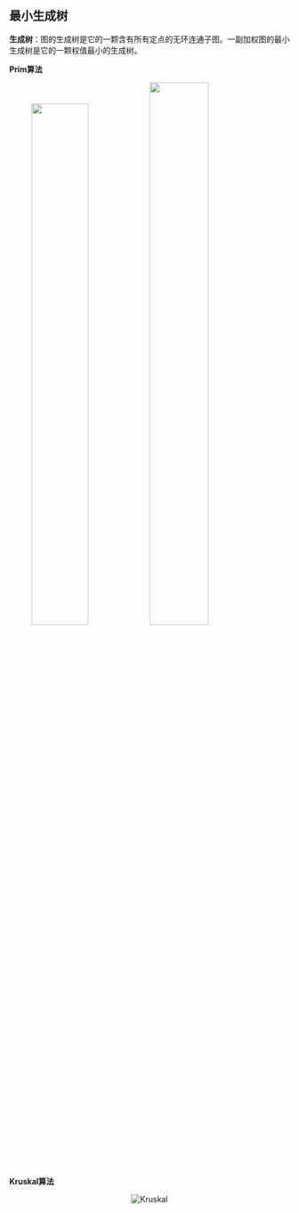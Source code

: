 

## 最小生成树

**生成树**：图的生成树是它的一颗含有所有定点的无环连通子图。一副加权图的最小生成树是它的一颗权值最小的生成树。

**Prim算法**

<figure class="half">
    <img src="http://p82ueiq23.bkt.clouddn.com/Prim.PNG" width="49%"/>
    <img src="http://p82ueiq23.bkt.clouddn.com/Prim2.PNG" width="50%"/>
</figure>

**Kruskal算法**
<div align=center>

![Kruskal](http://p82ueiq23.bkt.clouddn.com/Kruskal.PNG)
<div>

